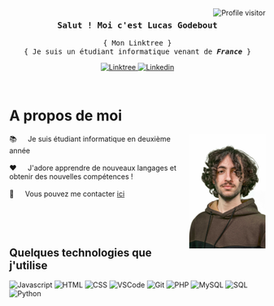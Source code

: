 <!-- Badge nombre de visiteurs sur la page-->
<a href="https://komarev.com/ghpvc/?username=kevinniel">
  <img align="right" src="https://komarev.com/ghpvc/?username=lucasgodebout&label=Visitors&color=0e75b6&style=flat" alt="Profile visitor" />
</a>

<!-- Présentation -->
<h3 align="center">
  <samp>Salut ! Moi c'est 
    <b>Lucas Godebout</b>
  </samp>  
</h3>

<p align="center">
  <samp>
    <a hreg="https://linktr.ee/LucasGodebout"> { Mon Linktree } </a>
    <br>
    { Je suis un étudiant informatique venant de <b><i>France</i></b> }
    <br>
  </samp>
</p>

<p align="center">
  <a href="https://linktr.ee/LucasGodebout" target="blank">
    <img src="https://img.shields.io/badge/Linktree-FDF3FE?style=for-the-badge" alt="Linktree">
  </a>
  <a href="https://linkedin.com/in/lucasgodebout" target="_blank">
    <img src="https://img.shields.io/badge/LinkedIn-0e76a8?style=for-the-badge" alt="Linkedin">
  </a>
</p>
</br>

<!-- A propos de moi-->
# A propos de moi

<p>
  <img align="right" src="/assets/lucasgodebout.jpg" width="150" alt"Lucas Godebout">
  📚 &emsp; Je suis étudiant informatique en deuxième année<br/><br/>
 ❤️ &emsp; J'adore apprendre de nouveaux langages et obtenir des nouvelles compétences !<br/><br/>
 💬 &emsp; Vous pouvez me contacter <a href="https://linkedin.com/in/lucasgodebout">ici</a>

</p>
  
<br/>
<br/>
<br/>

## Quelques technologies que j'utilise

![Javascript](https://img.shields.io/badge/Javascript-F0DB4F?style=for-the-badge&labelColor=black&logo=javascript&logoColor=F0DB4F)
![HTML](https://img.shields.io/badge/HTML5-E34F26?style=for-the-badge&logo=html5&logoColor=white)
![CSS](https://img.shields.io/badge/CSS3-1572B6?style=for-the-badge&logo=css3&logoColor=white)
![VSCode](https://img.shields.io/badge/Visual_Studio-0078d7?style=for-the-badge&logo=visual%20studio&logoColor=white)
![Git](https://img.shields.io/badge/Git-F05032?style=for-the-badge&logo=git&logoColor=white)
![PHP](https://img.shields.io/badge/PHP-777BB4?style=for-the-badge&logo=php&logoColor=white)
![MySQL](https://img.shields.io/badge/MySQL-4479A1?style=for-the-badge&logo=mysql&logoColor=white)
![SQL](https://img.shields.io/badge/SQL-F80000?style=for-the-badge&logo=sql&logoColor=white)
![Python](https://img.shields.io/badge/Python-3776AB?style=for-the-badge&logo=python&logoColor=white)


<br/>
